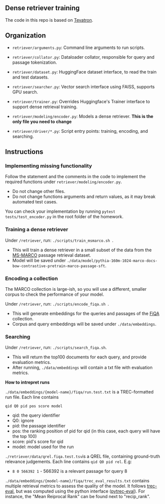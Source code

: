 ## Dense retriever training

The code in this repo is based on [Tevatron](https://github.com/texttron/tevatron/tree/main).

## Organization

- ```retriever/arguments.py```: Command line arguments to run scripts.
- ```retriever/collator.py```: Dataloader collator, responsible for query and passage tokenization.
- ```retriever/dataset.py```: HuggingFace dataset interface, to read the train and test datasets.
- ```retriever/searcher.py```: Vector search interface using FAISS, supports GPU search.
- ```retriever/trainer.py```: Overrides Huggingface's Trainer interface to support dense retrieval training.

- ```retriever/modeling/encoder.py```: Models a dense retriever. **This is the only file you need to change**
- ```retriever/driver/*.py```: Script entry points: training, encoding, and searching.

## Instructions

### Implementing missing functionality

Follow the statement and the comments in the code to implement the required functions under  ```retriever/modeling/encoder.py```.

- Do not change other files.
- Do not change functions arguments and return values, as it may break automated test cases.

You can check your implementation by running ```pytest tests/test_encoder.py``` in the root folder of the homework.

### Training a dense retriever

Under ```/retriever```, run: ```./scripts/train_msmarco.sh ```. 
- This will train a dense retriever in a small subset of the data from the [MS-MARCO](https://arxiv.org/abs/1611.09268) passage retrieval dataset. 
- Model will be saved under ```./data/model/pythia-160m-1024-marco-docs-bow-contrastive-pretrain-marco-passage-sft```.  

### Encoding a collection

The MARCO collection is large-ish, so you will use a different, smaller corpus to check the performance of your model.  

Under ```/retriever```, run: ```./scripts/encode_fiqa.sh ```.
- This will generate embeddings for the queries and passages of the [FiQA](https://sites.google.com/view/fiqa/) collection. 
- Corpus and query embeddings will be saved under ```./data/embeddings```.

### Searching 

Under ```/retriever```, run: ```./scripts/search_fiqa.sh```.
- This will return the top100 documents for each query, and provide evaluation metrics. 
- After running, ```./data/embeddings``` will contain a txt file with evaluation metrics.  


**How to intrepret runs**

```./data/embeddings/{model-name}/fiqa/run.test.txt``` is a TREC-formatted run file. Each line contains

```qid Q0 pid pos score model```

- qid: the query identifier
- Q0: ignore
- pid: the passage identifier
- pos: the ranking position of pid for qid (in this case, each query will have the top 100)
- score: pid's score for qid
- model: model used for the run

```./retriever/data/qrel.fiqa.test.tsv```is a QREL file, containing ground-truth relevance judgements. Each line contains ```qid Q0 pid rel```. E.g:

- ```8 0 566392 1``` - 566392 is a relevant passage for query 8

```./data/embeddings/{model-name}/fiqa/trec_eval_results.txt``` contains multiple retrieval metrics to assess the quality of the model. 
It follows [trec-eval](https://github.com/usnistgov/trec_eval), but was computed using the python interface ([pytrec-eval](https://github.com/cvangysel/pytrec_eval)). For instance, the "Mean Reiprocal Rank" can be found next to "recip_rank".  
